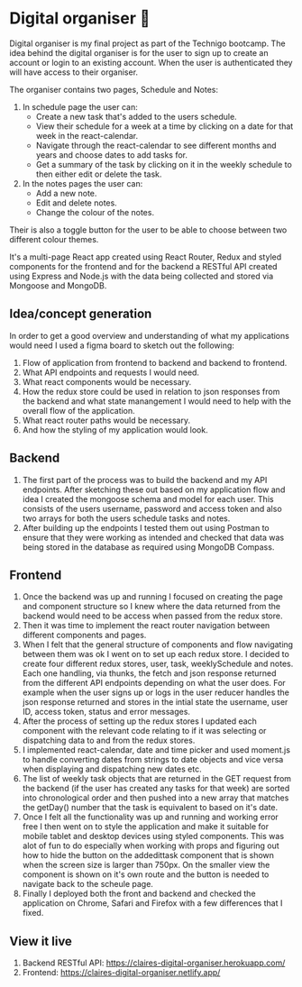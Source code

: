# Digital organiser 📆
Digital organiser is my final project as part of the Technigo bootcamp. The idea behind the digital organiser is for the user to sign up to create an account or login to an existing account. When the user is authenticated they will have access to their organiser.

The organiser contains two pages, Schedule and Notes:
1. In schedule page the user can:
    - Create a new task that's added to the users schedule.
    - View their schedule for a week at a time by clicking on a date for that week in the react-calendar.
    - Navigate through the react-calendar to see different months and years and choose dates to add tasks for.
    - Get a summary of the task by clicking on it in the weekly schedule to then either edit or delete the task.
2. In the notes pages the user can:
    - Add a new note.
    - Edit and delete notes.
    - Change the colour of the notes.

Their is also a toggle button for the user to be able to choose between two different colour themes.

It's a multi-page React app created using React Router, Redux and styled components for the frontend and for the backend a RESTful API created using Express and Node.js with the data being collected and stored via Mongoose and MongoDB.

## Idea/concept generation
In order to get a good overview and understanding of what my applications would need I used a figma board to sketch out the following:
1. Flow of application from frontend to backend and backend to frontend.
2. What API endpoints and requests I would need.
3. What react components would be necessary.
4. How the redux store could be used in relation to json responses from the backend and what state manangement I would need to help with the overall flow of the application.
5. What react router paths would be necessary.
6. And how the styling of my application would look.

## Backend
1. The first part of the process was to build the backend and my API endpoints. After sketching these out based on my application flow and idea I created the mongoose schema and model for each user. This consists of the users username, password and access token and also two arrays for both the users schedule tasks and notes.
2. After building up the endpoints I tested them out using Postman to ensure that they were working as intended and checked that data was being stored in the database as required using MongoDB Compass.

## Frontend
1. Once the backend was up and running I focused on creating the page and component structure so I knew where the data returned from the backend would need to be access when passed from the redux store.
2. Then it was time to implement the react router navigation between different components and pages.
3. When I felt that the general structure of components and flow navigating between them was ok I went on to set up each redux store. I decided to create four different redux stores, user, task, weeklySchedule and notes. Each one handling, via thunks, the fetch and json response returned from the different API endpoints depending on what the user does. For example when the user signs up or logs in the user reducer handles the json response returned and stores in the intial state the username, user ID, access token, status and error messages.
4. After the process of setting up the redux stores I updated each component with the relevant code relating to if it was selecting or dispatching data to and from the redux stores. 
5. I implemented react-calendar, date and time picker and used moment.js to handle converting dates from strings to date objects and vice versa when displaying and dispatching new dates etc. 
6. The list of weekly task objects that are returned in the GET request from the backend (if the user has created any tasks for that week) are sorted into chronological order and then pushed into a new array that matches the getDay() number that the task is equivalent to based on it's date.
7. Once I felt all the functionality was up and running and working error free I then went on to style the application and make it suitable for mobile tablet and desktop devices using styled components. This was alot of fun to do especially when working with props and figuring out how to hide the button on the addedittask component that is shown when the screen size is larger than 750px. On the smaller view the component is shown on it's own route and the button is needed to navigate back to the scheule page.
8. Finally I deployed both the front and backend and checked the application on Chrome, Safari and Firefox with a few differences that I fixed.

## View it live
1. Backend RESTful API: https://claires-digital-organiser.herokuapp.com/
2. Frontend: https://claires-digital-organiser.netlify.app/
